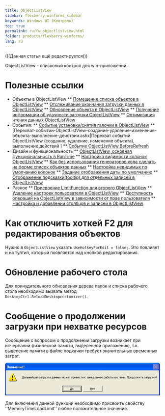 ```yaml
---
title: ObjectListView
sidebar: flexberry-winforms_sidebar
keywords: Windows UI (Контролы)
toc: true
permalink: ru/fw_objectlistview.html
folder: products/flexberry-winforms/
lang: ru
---
```


(((Данная статья ещё редактируется)))

ObjectListView - списковый контрол для win-приложений.

# Полезные ссылки
* Объекты в ObjectListView
** [Помещение списка объектов в ObjectListView](fw_put-list-objects-in-objectlistview.html)
** [Отслеживание окончания загрузки данных в ObjectListView](fw_end-load-data-in-objectlistview.html)
** [Обновление объекта в ObjectListView](fw_updating-object-in-olv.html)
** [Получение информации об удачности загрузки ОbjectListView](fw_after-fill-data-event-args.html)
** [Оптимизация чтения данных ObjectListView](fw_objectlistview-optimization.html)
* События:
** [Событие установки/снятия галочки в ObjectListView](fw_event-installing-removing-a-check-in-objectlistview.html)
** [Перехват-событии-ObjectListView-создание-удаление-изменение-объекта-выполнение-деиствии.ashx|Перехват событий ObjectListView (создание, удаление, изменение объекта), выполнение действий ] 
** [Событие ObjectListView.BeforeRefresh](fw_objectlistview-before-refresh.html)
* Дизайн и функциональность
** [ObjectListView, основная функциональность в RunTime](fw_objectlistview-basic-functionality-in-run-time.html)
** [Настройка видимости колонок ObjectListView](fw_objectlistview-column-visibility-customization.html)
** [Как без использования генераторов кода сделать на форме список объектов данных](fw_make-a-list-of-data-objects-without-generators.html)
** [Настройка невидимых по умолчанию колонок](прикладные-системы_Настроика-невидимых-по-умолчанию-колонок-использование-атрибута--default-visible.html)
** [Задание отображения даты по умолчанию](Формат-отображения-даты-по-умолчанию.html)
** [Отображение подсказки(tooltip) для отдельных записей в ObjectListView ](fw_objectlistview-tooltip.html)
* Разное
** [Присвоение LimitFunction для второго ObjectListView](fw_assigning-limit-function-second-objectlistview.html)
** [Удаление настроек пользователя в ObjectListView](fw_delete-columns-settings-objectlistview.html)
** [Доступность операций на ObjectListView в зависимости от прав пользователя](fw_objectlistview-rights.html)
** [Настройка и добавлении столбцов и записей в ObjectListView](fw_objectlistview-in-desktop-ctrl.html)

# Как отключить хоткей F2 для редактирования объектов
Нужно в `ObjectListView` указать `UseHotkeyForEdit = false;`. Это повлияет и на тултип, который появляется над кнопкой редактирования.

# Обновление рабочего стола
Для принудительного обновления дерева папок и списка рабочего стола необходимо вызвать метод `DesktopCtrl.ReloadDesktopcustomizer()`.

# Сообщение о продолжении загрузки при нехватке ресурсов
Сообщение с вопросом о продолжении загрузки возникает при исчерпании физической памяти, выделенной приложению, т.к. выделение памяти в файле подкачки требует значительных временных затрат.

![](/images/pages/products/flexberry-winforms/controls/olv/load-question.jpg)

Для включения данной функции необходимо присвоить свойству ''MemoryTimeLoadLimit'' любое положительное значение.